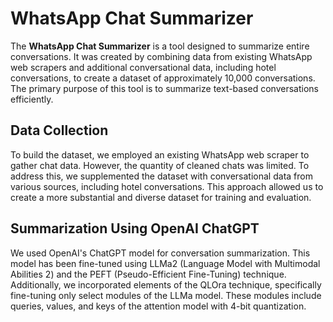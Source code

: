 # WhatsApp Chat Summarizer

The **WhatsApp Chat Summarizer** is a tool designed to summarize entire conversations. It was created by combining data from existing WhatsApp web scrapers and additional conversational data, including hotel conversations, to create a dataset of approximately 10,000 conversations. The primary purpose of this tool is to summarize text-based conversations efficiently.

## Data Collection

To build the dataset, we employed an existing WhatsApp web scraper to gather chat data. However, the quantity of cleaned chats was limited. To address this, we supplemented the dataset with conversational data from various sources, including hotel conversations. This approach allowed us to create a more substantial and diverse dataset for training and evaluation.

## Summarization Using OpenAI ChatGPT

We used OpenAI's ChatGPT model for conversation summarization. This model has been fine-tuned using LLMa2 (Language Model with Multimodal Abilities 2) and the PEFT (Pseudo-Efficient Fine-Tuning) technique. Additionally, we incorporated elements of the QLOra technique, specifically fine-tuning only select modules of the LLMa model. These modules include queries, values, and keys of the attention model with 4-bit quantization.
